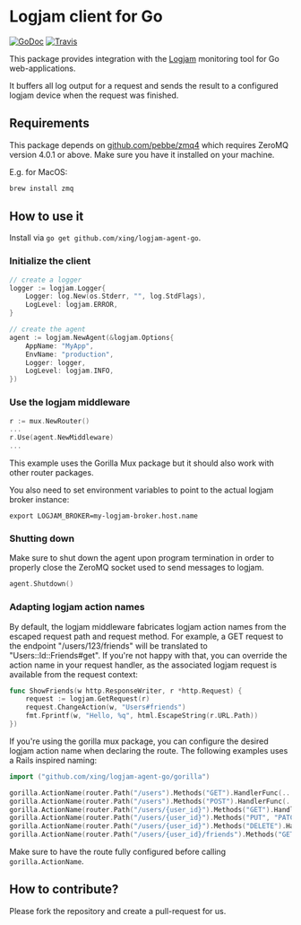 # Logjam client for Go

[![GoDoc](https://godoc.org/github.com/xing/logjam-agent-go?status.svg)](https://godoc.org/github.com/xing/logjam-agent-go)
[![Travis](https://travis-ci.org/xing/logjam-agent-go.svg?branch=master)](https://travis-ci.org/github/xing/logjam-agent-go)

This package provides integration with the [Logjam](https://github.com/skaes/logjam_core)
monitoring tool for Go web-applications.

It buffers all log output for a request and sends the result to a configured logjam device
when the request was finished.


## Requirements
This package depends on [github.com/pebbe/zmq4](https://github.com/pebbe/zmq4) which
requires ZeroMQ version 4.0.1 or above. Make sure you have it installed on your machine.

E.g. for MacOS:
```bash
brew install zmq
```

## How to use it
Install via `go get github.com/xing/logjam-agent-go`.

### Initialize the client

```go
// create a logger
logger := logjam.Logger{
    Logger: log.New(os.Stderr, "", log.StdFlags),
    LogLevel: logjam.ERROR,
}

// create the agent
agent := logjam.NewAgent(&logjam.Options{
	AppName: "MyApp",
	EnvName: "production",
    Logger: logger,
    LogLevel: logjam.INFO,
})
```

### Use the logjam middleware

```go
r := mux.NewRouter()
...
r.Use(agent.NewMiddleware)
...
```

This example uses the Gorilla Mux package but it should also work with other router
packages.

You also need to set environment variables to point to the actual logjam broker instance:

`export LOGJAM_BROKER=my-logjam-broker.host.name`

### Shutting down

Make sure to shut down the agent upon program termination in order to properly close the
ZeroMQ socket used to send messages to logjam.

```go
agent.Shutdown()
```

### Adapting logjam action names

By default, the logjam middleware fabricates logjam action names from the escaped request
path and request method. For example, a GET request to the endpoint "/users/123/friends"
will be translated to "Users::Id::Friends#get". If you're not happy with that, you can
override the action name in your request handler, as the associated logjam request is
available from the request context:

```go
func ShowFriends(w http.ResponseWriter, r *http.Request) {
	request := logjam.GetRequest(r)
	request.ChangeAction(w, "Users#friends")
	fmt.Fprintf(w, "Hello, %q", html.EscapeString(r.URL.Path))
})
```

If you're using the gorilla mux package, you can configure the desired logjam action name
when declaring the route. The following examples uses a Rails inspired naming:

```go
import ("github.com/xing/logjam-agent-go/gorilla")

gorilla.ActionName(router.Path("/users").Methods("GET").HandlerFunc(...), "Users#index")
gorilla.ActionName(router.Path("/users").Methods("POST").HandlerFunc(...), "Users#create")
gorilla.ActionName(router.Path("/users/{user_id}").Methods("GET").HandlerFunc(...), "Users#show")
gorilla.ActionName(router.Path("/users/{user_id}").Methods("PUT", "PATCH").HandlerFunc(...), "Users#update")
gorilla.ActionName(router.Path("/users/{user_id}").Methods("DELETE").HandlerFunc(...), "Users#destroy")
gorilla.ActionName(router.Path("/users/{user_id}/friends").Methods("GET").HandlerFunc(...), "Users#friends")
```

Make sure to have the route fully configured before calling `gorilla.ActionName`.


## How to contribute?
Please fork the repository and create a pull-request for us.
